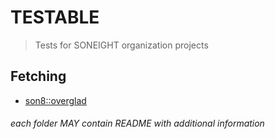 # TESTABLE

> Tests for SONEIGHT organization projects

## Fetching

- [son8::overglad](https://github.com/soneight/overglad)

###### each folder MAY contain README with additional information